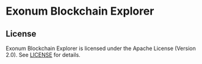 # Exonum Blockchain Explorer

## License

Exonum Blockchain Explorer is licensed under the Apache License (Version 2.0). See [LICENSE](LICENSE) for details.
